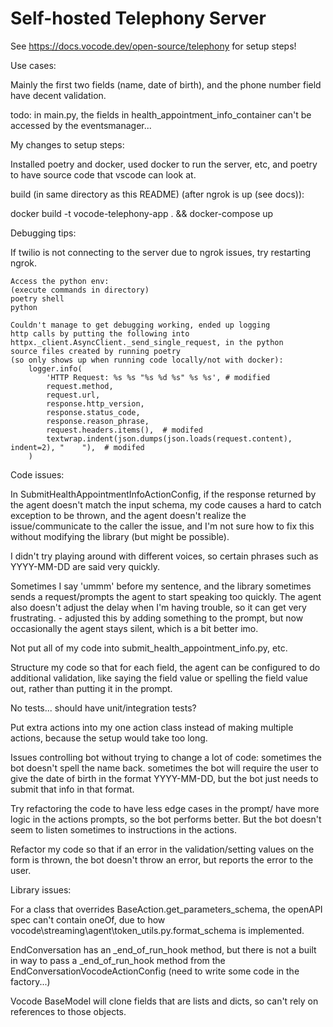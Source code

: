 # Self-hosted Telephony Server

See https://docs.vocode.dev/open-source/telephony for setup steps!


Use cases:

Mainly the first two fields (name, date of birth), and the phone number field have decent validation.

todo: in main.py, the fields in health_appointment_info_container can't be accessed by the eventsmanager...


My changes to setup steps:

Installed poetry and docker, used docker to run the server, etc,
and poetry to have source code that vscode can look at.

build (in same directory as this README) (after ngrok is up (see docs)):

docker build -t vocode-telephony-app . && docker-compose up


Debugging tips:

If twilio is not connecting to the server due to ngrok issues, try restarting
ngrok.

    Access the python env:
    (execute commands in directory)
    poetry shell
    python

    Couldn't manage to get debugging working, ended up logging
    http calls by putting the following into
    httpx._client.AsyncClient._send_single_request, in the python
    source files created by running poetry
    (so only shows up when running code locally/not with docker):
        logger.info(
            'HTTP Request: %s %s "%s %d %s" %s %s', # modified
            request.method,
            request.url,
            response.http_version,
            response.status_code,
            response.reason_phrase,
            request.headers.items(),  # modifed
            textwrap.indent(json.dumps(json.loads(request.content), indent=2), "    "),  # modifed
        )


Code issues:

In SubmitHealthAppointmentInfoActionConfig, 
if the response returned by the agent doesn't match the input schema,
my code causes a hard to catch exception to be thrown, and the agent
doesn't realize the issue/communicate to the caller the issue, and I'm
not sure how to fix this without modifying the library (but might be possible).

I didn't try playing around with different voices, so certain
phrases such as YYYY-MM-DD are said very quickly.

Sometimes I say 'ummm' before my sentence, and the library sometimes
sends a request/prompts the agent to start speaking too quickly.
The agent also doesn't adjust the delay when I'm having trouble, so
it can get very frustrating. - adjusted this by adding something to the prompt,
but now occasionally the agent stays silent, which is a bit better imo.

Not put all of my code into submit_health_appointment_info.py, etc.

Structure my code so that for each field, the agent can be configured
to do additional validation, like saying the field value or spelling
the field value out, rather than putting it in the prompt.

No tests... should have unit/integration tests?

Put extra actions into my one action class instead of making multiple actions,
because the setup would take too long.

Issues controlling bot without trying to change a lot of code:
sometimes the bot doesn't spell the name back.
sometimes the bot will require the user to give the date of birth in the format YYYY-MM-DD,
but the bot just needs to submit that info in that format.

Try refactoring the code to have less edge cases in the prompt/
have more logic in the actions prompts, so the bot performs better. 
But the bot doesn't seem to listen sometimes to instructions in the actions.

Refactor my code so that if an error in the validation/setting values on
the form is thrown, the bot doesn't throw an error, but reports the error to
the user.

Library issues:

For a class that overrides BaseAction.get_parameters_schema, the openAPI spec
can't contain oneOf, due to how vocode\streaming\agent\token_utils.py.format_schema
is implemented.

EndConversation has an _end_of_run_hook method,
but there is not a built in way to pass a _end_of_run_hook method from
the EndConversationVocodeActionConfig (need to write some code in the factory...)

Vocode BaseModel will clone fields that are lists and dicts, so can't 
rely on references to those objects.